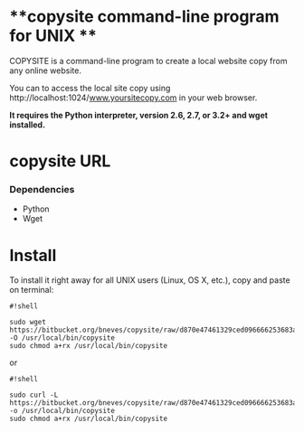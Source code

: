 # **copysite command-line program for UNIX **

COPYSITE is a command-line program to create a local website copy from any online website.

You can to access the local site copy using http://localhost:1024/www.yoursitecopy.com in your web browser.



**It requires the Python interpreter, version 2.6, 2.7, or 3.2+ and wget installed.**


# **copysite URL** #

### Dependencies ###

* Python 
* Wget

# Install #

To install it right away for all UNIX users (Linux, OS X, etc.), copy and paste on terminal:


```
#!shell

sudo wget https://bitbucket.org/bneves/copysite/raw/d870e47461329ced096666253683a1e552146902/copysite -O /usr/local/bin/copysite
sudo chmod a+rx /usr/local/bin/copysite
```

or 


```
#!shell

sudo curl -L https://bitbucket.org/bneves/copysite/raw/d870e47461329ced096666253683a1e552146902/copysite -o /usr/local/bin/copysite
sudo chmod a+rx /usr/local/bin/copysite
```
